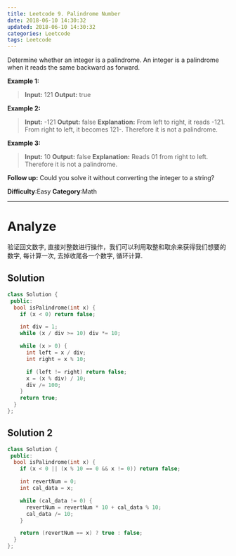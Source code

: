 ```yaml
---
title: Leetcode 9. Palindrome Number
date: 2018-06-10 14:30:32
updated: 2018-06-10 14:30:32
categories: Leetcode
tags: Leetcode
---
```


Determine whether an integer is a palindrome. An integer is a palindrome when it reads the same backward as forward.

**Example 1:**
> **Input:** 121
> **Output:** true

**Example 2:**
> **Input:** -121
> **Output:** false
> **Explanation:** From left to right, it reads -121. From right to left, it becomes 121-. Therefore it is not a palindrome.

**Example 3:**
>**Input:** 10
>**Output:** false
>**Explanation:** Reads 01 from right to left. Therefore it is not a palindrome.

**Follow up:**
Could you solve it without converting the integer to a string?

**Difficulty**:Easy
**Category**:Math
<!--more-->
*****

# Analyze

验证回文数字, 直接对整数进行操作，我们可以利用取整和取余来获得我们想要的数字, 每计算一次, 去掉收尾各一个数字, 循环计算.

## Solution

```cpp
class Solution {
 public:
  bool isPalindrome(int x) {
    if (x < 0) return false;

    int div = 1;
    while (x / div >= 10) div *= 10;

    while (x > 0) {
      int left = x / div;
      int right = x % 10;

      if (left != right) return false;
      x = (x % div) / 10;
      div /= 100;
    }
    return true;
  }
};
```

## Solution 2

```cpp
class Solution {
 public:
  bool isPalindrome(int x) {
    if (x < 0 || (x % 10 == 0 && x != 0)) return false;

    int revertNum = 0;
    int cal_data = x;

    while (cal_data != 0) {
      revertNum = revertNum * 10 + cal_data % 10;
      cal_data /= 10;
    }

    return (revertNum == x) ? true : false;
  }
};
```
